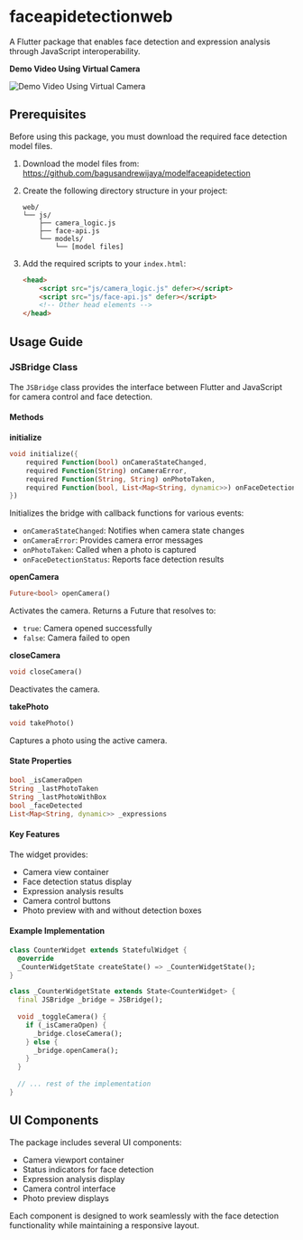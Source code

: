 # faceapidetectionweb

A Flutter package that enables face detection and expression analysis through JavaScript interoperability.

**Demo Video Using Virtual Camera** 

![Demo Video Using Virtual Camera](https://github.com/bagusandrewijaya/faceapidetectionweb/gif/example.gif)




## Prerequisites

Before using this package, you must download the required face detection model files.

1. Download the model files from:
   https://github.com/bagusandrewijaya/modelfaceapidetection

2. Create the following directory structure in your project:
   ```
   web/
   └── js/
       ├── camera_logic.js
       ├── face-api.js
       └── models/
           └── [model files]
   ```

3. Add the required scripts to your `index.html`:
   ```html
   <head>
       <script src="js/camera_logic.js" defer></script>
       <script src="js/face-api.js" defer></script>
       <!-- Other head elements -->
   </head>
   ```

## Usage Guide

### JSBridge Class

The `JSBridge` class provides the interface between Flutter and JavaScript for camera control and face detection.

#### Methods

**initialize**
```dart
void initialize({
    required Function(bool) onCameraStateChanged,
    required Function(String) onCameraError,
    required Function(String, String) onPhotoTaken,
    required Function(bool, List<Map<String, dynamic>>) onFaceDetectionStatus
})
```
Initializes the bridge with callback functions for various events:
- `onCameraStateChanged`: Notifies when camera state changes
- `onCameraError`: Provides camera error messages
- `onPhotoTaken`: Called when a photo is captured
- `onFaceDetectionStatus`: Reports face detection results

**openCamera**
```dart
Future<bool> openCamera()
```
Activates the camera. Returns a Future that resolves to:
- `true`: Camera opened successfully
- `false`: Camera failed to open

**closeCamera**
```dart
void closeCamera()
```
Deactivates the camera.

**takePhoto**
```dart
void takePhoto()
```
Captures a photo using the active camera.

#### State Properties

```dart
bool _isCameraOpen
String _lastPhotoTaken
String _lastPhotoWithBox
bool _faceDetected
List<Map<String, dynamic>> _expressions
```

#### Key Features

The widget provides:
- Camera view container
- Face detection status display
- Expression analysis results
- Camera control buttons
- Photo preview with and without detection boxes

#### Example Implementation

```dart
class CounterWidget extends StatefulWidget {
  @override
  _CounterWidgetState createState() => _CounterWidgetState();
}

class _CounterWidgetState extends State<CounterWidget> {
  final JSBridge _bridge = JSBridge();
  
  void _toggleCamera() {
    if (_isCameraOpen) {
      _bridge.closeCamera();
    } else {
      _bridge.openCamera();
    }
  }
  
  // ... rest of the implementation
}
```

## UI Components

The package includes several UI components:
- Camera viewport container
- Status indicators for face detection
- Expression analysis display
- Camera control interface
- Photo preview displays

Each component is designed to work seamlessly with the face detection functionality while maintaining a responsive layout.